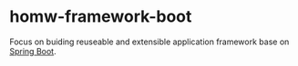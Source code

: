 # homw-framework-boot
Focus on buiding reuseable and extensible application framework base on [Spring Boot](https://spring.io/projects/spring-boot).